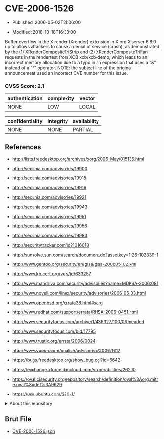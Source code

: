 # CVE-2006-1526

- Published: 2006-05-02T21:06:00

- Modified: 2018-10-18T16:33:00

Buffer overflow in the X render (Xrender) extension in X.org X server 6.8.0 up to allows attackers to cause a denial of service (crash), as demonstrated by the (1) XRenderCompositeTriStrip and (2) XRenderCompositeTriFan requests in the rendertest from XCB xcb/xcb-demo, which leads to an incorrect memory allocation due to a typo in an expression that uses a "&" instead of a "*" operator. NOTE: the subject line of the original announcement used an incorrect CVE number for this issue.

### CVSS Score: **2.1**

| authentication | complexity | vector |
| --- | --- | --- |
| NONE | LOW | LOCAL |

| confidentiality | integrity | availability |
| --- | --- | --- |
| NONE | NONE | PARTIAL |

## References

* http://lists.freedesktop.org/archives/xorg/2006-May/015136.html

* http://secunia.com/advisories/19900

* http://secunia.com/advisories/19915

* http://secunia.com/advisories/19916

* http://secunia.com/advisories/19921

* http://secunia.com/advisories/19943

* http://secunia.com/advisories/19951

* http://secunia.com/advisories/19956

* http://secunia.com/advisories/19983

* http://securitytracker.com/id?1016018

* http://sunsolve.sun.com/search/document.do?assetkey=1-26-102339-1

* http://www.gentoo.org/security/en/glsa/glsa-200605-02.xml

* http://www.kb.cert.org/vuls/id/633257

* http://www.mandriva.com/security/advisories?name=MDKSA-2006:081

* http://www.novell.com/linux/security/advisories/2006_05_03.html

* http://www.openbsd.org/errata38.html#xorg

* http://www.redhat.com/support/errata/RHSA-2006-0451.html

* http://www.securityfocus.com/archive/1/436327/100/0/threaded

* http://www.securityfocus.com/bid/17795

* http://www.trustix.org/errata/2006/0024

* http://www.vupen.com/english/advisories/2006/1617

* https://bugs.freedesktop.org/show_bug.cgi?id=6642

* https://exchange.xforce.ibmcloud.com/vulnerabilities/26200

* https://oval.cisecurity.org/repository/search/definition/oval%3Aorg.mitre.oval%3Adef%3A9929

* https://usn.ubuntu.com/280-1/

<details>
<summary>About this repository</summary> 

  This repository is part of the project [Live Hack CVE](https://github.com/Live-Hack-CVE). Main website can be found [www.live-hack.org](https://www.live-hack.org) 
  
  Made by [Sn0wAlice](https://github.com/Sn0wAlice) for the people that care about security and need to have a feed of the latest CVEs. Hope you enjoy it, don't forget to star the repo and follow me on [Twitter](https://twitter.com/Sn0wAlice) and [Github](https://github.com/Sn0wAlice). And that is my [personnal website](https://www.alice-snow.me/)

  - [Home Page](https://github.com/Live-Hack-CVE)
  - [Framework](https://github.com/Live-Hack-CVE/cve-framework)
  - [CVE database](https://github.com/Live-Hack-CVE/full_database)
  - [Changelog](https://github.com/Live-Hack-CVE/Changelog)
</details>

## Brut File

* [CVE-2006-1526.json](https://raw.githubusercontent.com/Live-Hack-CVE/full_database/main/cves/2006/CVE-2006-1526.json)

